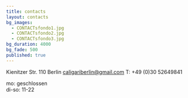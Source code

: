 ```yaml
---
title: contacts
layout: contacts
bg_images: 
  - CONTACTsfondo1.jpg
  - CONTACTsfondo2.jpg
  - CONTACTsfondo3.jpg
bg_duration: 4000
bg_fade: 500
published: true
---
```



Kienitzer Str. 110
Berlin
caligariberlin@gmail.com
T: +49 (0)30 52649841

mo: geschlossen  
di-so: 11-22 

